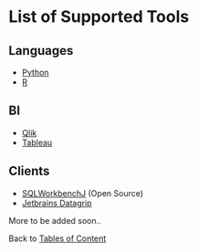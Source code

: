 # List of Supported Tools

## Languages
- [Python](python.md#python)
- [R](r.md#r)

## BI
- [Qlik](qlik.md#qlik-sense)
- [Tableau](tableau.md#tableau)

## Clients
- [SQLWorkbenchJ](database-client.md#sqlworkbenchj) (Open Source)
- [Jetbrains Datagrip](database-client.md#jetbrains-datagrip)

More to be added soon..

Back to [Tables of Content](../README.md#getting-started-guide-to-host)